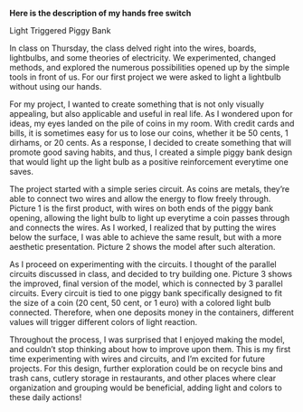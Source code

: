 **Here is the description of my hands free switch**

Light Triggered Piggy Bank

In class on Thursday, the class delved right into the wires, boards, lightbulbs, and some theories of electricity. We experimented, changed methods, and explored the numerous possibilities opened up by the simple tools in front of us. For our first project we were asked to light a lightbulb without using our hands. 
	
For my project, I wanted to create something that is not only visually appealing, but also applicable and useful in real life. As I wondered upon for ideas, my eyes landed on the pile of coins in my room. With credit cards and bills, it is sometimes easy for us to lose our coins, whether it be 50 cents, 1 dirhams, or 20 cents. As a response, I decided to create something that will promote good saving habits, and thus, I created a simple piggy bank design that would light up the light bulb as a positive reinforcement everytime one saves. 
	
The project started with a simple series circuit. As coins are metals, they’re able to connect two wires and allow the energy to flow freely through. Picture 1 is the first product, with wires on both ends of the piggy bank opening, allowing the light bulb to light up everytime a coin passes through and connects the wires. As I worked, I realized that by putting the wires below the surface, I was able to achieve the same result, but with a more aesthetic presentation. Picture 2 shows the model after such alteration.
	
As I proceed on experimenting with the circuits. I thought of the parallel circuits discussed in class, and decided to try building one. Picture 3 shows the improved, final version of the model, which is connected by 3 parallel circuits. Every circuit is tied to one piggy bank specifically designed to fit the size of a coin (20 cent, 50 cent, or 1 euro) with a colored light bulb connected. Therefore, when one deposits money in the containers, different values will trigger different colors of light reaction. 
	
Throughout the process, I was surprised that I enjoyed making the model, and couldn’t stop thinking about how to improve upon them. This is my first time experimenting with wires and circuits, and I’m excited for future projects. For this design, further exploration could be on recycle bins and trash cans, cutlery storage in restaurants, and other places where clear organization and grouping would be beneficial, adding light and colors to these daily actions!
